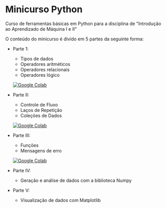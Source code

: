 # Minicurso Python

Curso de ferramentas básicas em Python para a disciplina de "Introdução ao Aprendizado de Máquina I e II"

O conteúdo do minicurso é divido em 5 partes da seguinte forma:
* Parte 1: 
  - Tipos de dados
  - Operadores aritméticos
  - Operadores relacionais
  - Operadores lógico
  
  [![Google Colab](https://badgen.net/badge/Launch/on%20Google%20Colab/blue?icon=terminal)](https://colab.research.google.com/github/BrunaSR/MinicursoPython/blob/main/Notebooks/Aula/ParteI_Aula.ipynb)
  
* Parte II:
  - Controle de Fluxo
  - Laços de Repetição
  - Coleções de Dados

  [![Google Colab](https://badgen.net/badge/Launch/on%20Google%20Colab/blue?icon=terminal)](https://colab.research.google.com/github/BrunaSR/MinicursoPython/blob/main/Notebooks/Aula/ParteI_Aula.ipynb)
  
* Parte III:
  - Funções 
  - Mensagens de erro

  [![Google Colab](https://badgen.net/badge/Launch/on%20Google%20Colab/blue?icon=terminal)](https://colab.research.google.com/github/BrunaSR/MinicursoPython/blob/main/Notebooks/Aula/ParteIII_Aula.ipynb)

* Parte IV:
  - Geração e análise de dados com a biblioteca Numpy

* Parte V:
  - Visualização de dados com Matplotlib

